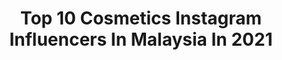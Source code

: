 ---
title: Top 10 Cosmetics Instagram Influencers In Malaysia In 2021
description: >-
  Find top cosmetics Instagram influencers in Malaysia in 2021. Most popular hashtags: #stayhome #love #skincare #cosmetics.
platform: Instagram
hits: 26
text_top: Analyze the top-rated Instagram profiles on inBeat.
text_bottom: Our database has 26 Instagram influencers like this in Malaysia for you to connect with.
profiles:
  - username: "azrilradzi"
    fullname: >-
      azrilradzi
    bio: >-
      V’Asia Cosmetic Positive peoples, vibes & comments only... @vasia.official
    location: "Malaysia"
    followers: 109864
    engagement: 154
    commentsToLikes: 0.027683
    id: ck6u0e7cif65s0j71k3sks2tz
    verified: true
    hashtags: "#galaxybudslive, #teamgalaxy, #backbone, #cuticutimalaysia"
  - username: "gebrielpadan"
    fullname: >-
      GEBRIEL PADAN®
    bio: >-
      Art & Culture Founder of @oryzaskincare_ Founder of Gebriel Padan Artistry Studio Contact Number: +6010948228 Tap the link below to make a booking:
    location: "Malaysia"
    followers: 100060
    engagement: 109
    commentsToLikes: 0.009968
    id: ck5q8353e47ws0i115k5rkrkq
    verified: false
    hashtags: "#bobbibrownmy, #oryza, #maccosmetic, #sarawakian"
  - username: "jessiekmy"
    fullname: >-
      Jessie k ◡̈
    bio: >-
      ⠀⠀⠀ ⠀⠀⠀ ⠀ ⠀⠀⠀ ⠀Live a life you'll remember 🦌⠀⠀⠀ ⠀⠀⠀ ⠀⠀⠀⠀⠀ ⠀⠀⠀
    location: "Malaysia"
    followers: 41153
    engagement: 328
    commentsToLikes: 0.026863
    id: ck0ttdt0z2auv0i19by3rex7i
    verified: false
    hashtags: "#sonyalphamalaysia, #sony135mmf18, #cafeteller, #sonyalpha"
  - username: "falazainal"
    fullname: >-
      F A L
    bio: >-
      #designwithfal 5"4 🇲🇾 KL • @sobersquadpro Business enquiries; DM📮or Email 📧
    location: "Malaysia"
    followers: 91686
    engagement: 177
    commentsToLikes: 0.009514
    id: ck5zl19uykjnz0i14ib3fnzbq
    verified: false
    hashtags: "#ootd, #tb, #staysafe, #stayhome"
  - username: "kexinkexinn"
    fullname: >-
      林可欣𝙆𝙚𝙓𝙞𝙣 ™
    bio: >-
      2017 《我想和你唱²》第十二期 王俊凱 2019 《女朋友》个人单曲 2020《转圈圈》🎬 少年李白·花月离 推广曲 ᠻʙ ᴘᴀɢᴇ ➡️ 林可欣ᴋᴇxɪɴ ᴡᴇɪʙᴏ 微博 ➡️林可欣ᴋᴇxɪɴ 📩 ᴋᴇxɪɴᴋᴇxɪɴɴ@ɢᴍᴀɪʟ.ᴄᴏᴍ
    location: "Malaysia"
    followers: 12675
    engagement: 504
    commentsToLikes: 0.012109
    id: ck6tmox0188u40j7171yb7eky
    verified: false
    hashtags: "#love, #asian, #loveyourself, #ootd"
  - username: "sarahmaylow"
    fullname: >-
      Malaysia No.1 Tarot Reader 🔮🃏
    bio: >-
      Cult Leader | Astrologer | Miss Msia Earth Energetic ‘13 | Sociologist | PhD Candidate | Boss @sarahmaylowtarotacademy 👇Book a TAROT READING👇
    location: "Malaysia"
    followers: 47972
    engagement: 244
    commentsToLikes: 0.014824
    id: ck5hdx1pdptcl0i11m5ynfrid
    verified: false
    hashtags: "#malaysia, #smltarot, #tarot, #kltarot"
  - username: "madhumacintosh"
    fullname: >-
      madhumohana
    bio: >-
      Official account of Madhu Mohana 🇸🇬 | Tampines Rovers Football Club ⚽️ 👟 Mizuno Singapore 📲 Email/Dm for collabs 📧 madhumohana.lionsxii@gmail.com
    location: "Malaysia"
    followers: 11250
    engagement: 441
    commentsToLikes: 0.040059
    id: ckap3zqrt57gh0i78riharg59
    verified: false
    hashtags: "#sgunited, #wuhan, #charity, #tampinesrovers"
  - username: "ken_doll_dubaiii"
    fullname: >-
      Adnan Zafar🧿
    bio: >-
      1st 🇵🇰 Ken Doll 📍🇦🇪 Fashion ° Skincare ° Food Throwing kindness around like confetti.
    location: "Malaysia"
    followers: 57361
    engagement: 107
    commentsToLikes: 0.371163
    id: ck9wgdlsxsyfu0j78x13l2lwd
    verified: false
    hashtags: "#mydubai, #foodporn, #foodie, #lifeofkendoll"
  - username: "magg.my"
    fullname: >-
      Maggie Soo 苏慧琳
    bio: >-
      Cheerful, full of life and happy hopes 🥰🌻 Team @instafluencer_malaysia @sevenvault 🇲🇾@funnoqs Restaurant Ambassador @lameimalahotpot
    location: "Malaysia"
    followers: 21148
    engagement: 496
    commentsToLikes: 0.013455
    id: ck5q81mo541uw0i11qyalfwki
    verified: false
    hashtags: "#nattacosme, #malaysia, #nattacosmereview, #natural"
  - username: "nicoluvxxx"
    fullname: >-
      Nicole Teh • 🏝
    bio: >-
      Follow me on Tik Tok ➡️ nicotone 📍KL & PG 📮 Drop me a mail
    location: "Malaysia"
    followers: 14207
    engagement: 410
    commentsToLikes: 0.007454
    id: ck0vycq3p3bzt0i199qq7r7bd
    verified: false
    hashtags: "#style, #followme, #ootd, #instagood"
---